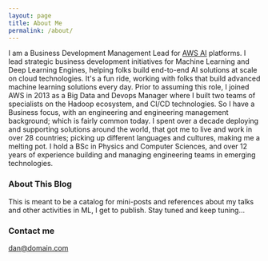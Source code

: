 ```yaml
---
layout: page
title: About Me
permalink: /about/
---
```


I am a Business Development Management Lead for [AWS AI](https://aws.amazon.com/amazon-ai/) platforms. I lead strategic business development initiatives for Machine Learning and Deep Learning Engines, helping folks build end-to-end AI solutions at scale on cloud technologies. It's a fun ride, working with folks that build advanced machine learning solutions every day. Prior to assuming this role, I joined AWS in 2013 as a Big Data and Devops Manager where I built two teams of specialists on the Hadoop ecosystem, and CI/CD technologies. So I have a Business focus, with an engineering and engineering management background; which is fairly common today. I spent over a decade deploying and supporting solutions around the world, that got me to live and work in over 28 countries; picking up different languages and cultures, making me a melting pot. I hold a BSc in Physics and Computer Sciences, and over 12 years of experience building and managing engineering teams in emerging technologies. 

### About This Blog

This is meant to be a catalog for mini-posts and references about my talks and other activities in ML, I get to publish. Stay tuned and keep tuning...

### Contact me

[dan@domain.com](mailto:dan@domain.com)